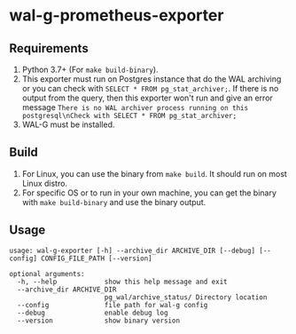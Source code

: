 # wal-g-prometheus-exporter

## Requirements

1. Python 3.7+ (For `make build-binary`).
2. This exporter must run on Postgres instance that do the WAL archiving or you can check with `SELECT * FROM pg_stat_archiver;`.
If there is no output from the query, then this exporter won't run and give an error message `There is no WAL archiver process running on this postgresql\nCheck with SELECT * FROM pg_stat_archiver;`
3. WAL-G must be installed.

## Build

1. For Linux, you can use the binary from `make build`. It should run on most Linux distro.
2. For specific OS or to run in your own machine, you can get the binary with `make build-binary` and use the binary output.

## Usage

```
usage: wal-g-exporter [-h] --archive_dir ARCHIVE_DIR [--debug] [--config] CONFIG_FILE_PATH [--version]

optional arguments:
  -h, --help            show this help message and exit
  --archive_dir ARCHIVE_DIR
                        pg_wal/archive_status/ Directory location
  --config              file path for wal-g config
  --debug               enable debug log
  --version             show binary version
```
